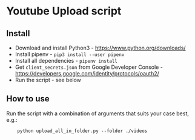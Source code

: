 # Youtube Upload script

## Install

- Download and install Python3 - https://www.python.org/downloads/
- Install pipenv - `pip3 install --user pipenv`
- Install all dependencies - `pipenv install`
- Get `client_secrets.json` from Google Developer Console - https://developers.google.com/identity/protocols/oauth2/
- Run the script - see below

## How to use

Run the script with a combination of arguments that suits your case best, e.g.:

```
    python upload_all_in_folder.py --folder ./videos
```

